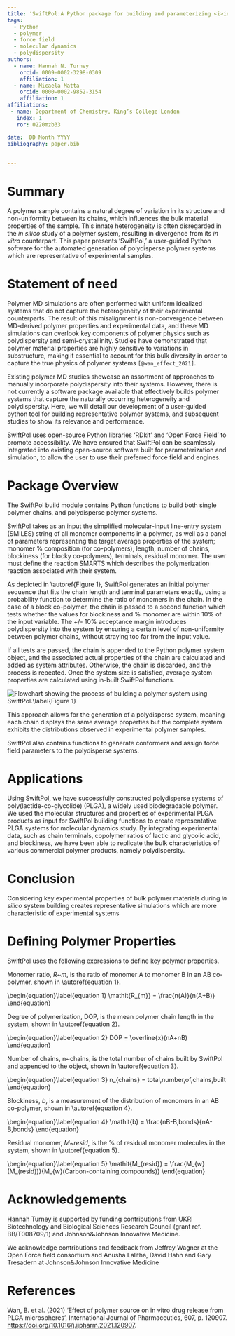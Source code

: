 ```yaml
--- 
title: ‘SwiftPol:A Python package for building and parameterizing <i>in silico<i> polymer systems' 
tags: 
  - Python 
  - polymer 
  - force field 
  - molecular dynamics 
  - polydispersity 
authors: 
  - name: Hannah N. Turney 
    orcid: 0009-0002-3298-0309 
    affiliation: 1 
  - name: Micaela Matta 
    orcid: 0000-0002-9852-3154
    affiliation: 1 
affiliations: 
 - name: Department of Chemistry, King’s College London 
   index: 1 
   ror: 0220mzb33

date:  DD Month YYYY 
bibliography: paper.bib 
 
 
--- 
```

 
# Summary 
 

A polymer sample contains a natural degree of variation in its structure and non-uniformity between its chains, which influences the bulk material properties of the sample. This innate heterogeneity is often disregarded in the *in silico* study of a polymer system, resulting in divergence from its *in vitro* counterpart. This paper presents ‘SwiftPol,’ a user-guided Python software for the automated generation of polydisperse polymer systems which are representative of experimental samples.  

 


# Statement of need 
 
Polymer MD simulations are often performed with uniform idealized systems that do not capture the heterogeneity of their experimental counterparts. The result of this misalignment is non-convergence between MD-derived polymer properties and experimental data, and these MD simulations can overlook key components of polymer physics such as polydispersity and semi-crystallinity. Studies have demonstrated that polymer material properties are highly sensitive to variations in substructure, making it essential to account for this bulk diversity in order to capture the true physics of polymer systems `[@wan_effect_2021]`. 

Existing polymer MD studies showcase an assortment of approaches to manually incorporate polydispersity into their systems. However, there is not currently a software package available that effectively builds polymer systems that capture the naturally occurring heterogeneity and polydispersity. Here, we will detail our development of a user-guided python tool for building representative polymer systems, and subsequent studies to show its relevance and performance. 

SwiftPol uses open-source Python libraries ‘RDkit’ and ‘Open Force Field’ to promote accessibility. We have ensured that SwiftPol can be seamlessly integrated into existing open-source software built for parameterization and simulation, to allow the user to use their preferred force field and engines.  

# Package Overview 

The SwiftPol build module contains Python functions to build both single polymer chains, and polydisperse polymer systems. 

SwiftPol takes as an input the simplified molecular-input line-entry system (SMILES) string of all monomer components in a polymer, as well as a panel of parameters representing the target average properties of the system; monomer % composition (for co-polymers), length, number of chains, blockiness (for blocky co-polymers), terminals, residual monomer. The user must define the reaction SMARTS which describes the polymerization reaction associated with their system. 

As depicted in \autoref{Figure 1}, SwiftPol generates an initial polymer sequence that fits the chain length and terminal parameters exactly, using a probability function to determine the ratio of monomers in the chain. In the case of a block co-polymer, the chain is passed to a second function which tests whether the values for blockiness and % monomer are within 10% of the input variable. The +/- 10% acceptance margin introduces polydispersity into the system by ensuring a certain level of non-uniformity between polymer chains, without straying too far from the input value. 

If all tests are passed, the chain is appended to the Python polymer system object, and the associated actual properties of the chain are calculated and added as system attributes. Otherwise, the chain is discarded, and the process is repeated. Once the system size is satisfied, average system properties are calculated using in-built SwiftPol functions. 

![Flowchart showing the process of building a polymer system using SwiftPol.\label{Figure 1}](Fig_1_Swiftpol.png) 

This approach allows for the generation of a polydisperse system, meaning each chain displays the same average properties but the complete system exhibits the distributions observed in experimental polymer samples. 

SwiftPol also contains functions to generate conformers and assign force field parameters to the polydisperse systems. 

# Applications 

Using SwiftPol, we have successfully constructed polydisperse systems of poly(lactide-co-glycolide) (PLGA), a widely used biodegradable polymer. We used the molecular structures and properties of experimental PLGA products as input for SwiftPol building functions to create representative PLGA systems for molecular dynamics study. By integrating experimental data, such as chain terminals, copolymer ratios of lactic and glycolic acid, and blockiness, we have been able to replicate the bulk characteristics of various commercial polymer products, namely polydispersity. 

# Conclusion 

Considering key experimental properties of bulk polymer materials during *in silico* system building creates representative simulations which are more characteristic of experimental systems 

 
# Defining Polymer Properties 

SwiftPol uses the following expressions to define key polymer properties. 

Monomer ratio, *R~m*, is the ratio of monomer A to monomer B in an AB co-polymer, shown in \autoref{equation 1}.

\begin{equation}\label{equation 1} 
\mathit{R_{m}}  = \frac{n(A)}{n(A+B)} 
\end{equation} 

Degree of polymerization, DOP, is the mean polymer chain length in the system, shown in \autoref{equation 2}. 

\begin{equation}\label{equation 2} 
DOP = \overline{x}(nA+nB) 
\end{equation} 

Number of chains, n~chains, is the total number of chains built by SwiftPol and appended to the object, shown in \autoref{equation 3}. 

\begin{equation}\label{equation 3} 
n_{chains} = total\,number\,of\,chains\,built 
\end{equation} 

Blockiness, *b*, is a measurement of the distribution of monomers in an AB co-polymer, shown in \autoref{equation 4}. 

\begin{equation}\label{equation 4} 
\mathit{b} = \frac{nB-B\,bonds}{nA-B\,bonds} 
\end{equation} 

Residual monomer, *M~resid*, is the % of residual monomer molecules in the system, shown in \autoref{equation 5}. 

\begin{equation}\label{equation 5} 
\mathit{M_{resid}} = \frac{M_{w}(M_(resid))}{M_{w}(Carbon-containing\,compounds)} 
\end{equation} 
 
# Acknowledgements 
 
Hannah Turney is supported by funding contributions from UKRI Biotechnology and Biological Sciences Research Council (grant ref. BB/T008709/1) and Johnson&Johnson Innovative Medicine. 

 

We acknowledge contributions and feedback from Jeffrey Wagner at the Open Force field consortium and Anusha Lalitha, David Hahn and Gary Tresadern at Johnson&Johnson Innovative Medicine 
 
# References 

Wan, B. et al. (2021) ‘Effect of polymer source on in vitro drug release from PLGA microspheres’, International Journal of Pharmaceutics, 607, p. 120907. https://doi.org/10.1016/j.ijpharm.2021.120907. 

 